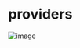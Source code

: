# providers

 ![image](https://user-images.githubusercontent.com/60910265/152693453-3cd33b77-d1dc-4693-928d-b12ae8ace4e0.png)
